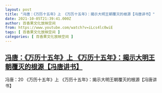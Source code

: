 ```yaml
---
layout: post
title: "冯唐：《万历十五年》上 《万历十五年》：揭示大明王朝覆灭的根源【冯唐讲书】"
date: 2021-10-05T21:39:41.000Z
author: 百香果文化放映空间
from: https://www.youtube.com/watch?v=iLcs4lc0wiE
tags: [ 百香果文化放映空间 ]
categories: [ 百香果文化放映空间 ]
---
```

<!--1633469981000-->
[冯唐：《万历十五年》上 《万历十五年》：揭示大明王朝覆灭的根源【冯唐讲书】](https://www.youtube.com/watch?v=iLcs4lc0wiE)
------

<div>
冯唐：20 《万历十五年》上 《万历十五年》：揭示大明王朝覆灭的根源【冯唐讲书】
</div>
